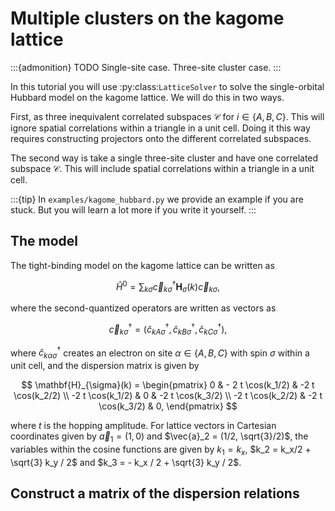 # Multiple clusters on the kagome lattice

:::{admonition} TODO
Single-site case. Three-site cluster case.
:::

In this tutorial you will use :py:class:`LatticeSolver` to solve the
single-orbital Hubbard model on the kagome lattice. We will do this in two
ways.

First, as three inequivalent correlated subspaces $\mathcal{C}$ for
$i \in \{A, B, C\}$. This will ignore spatial correlations within a triangle
in a unit cell. Doing it this way requires constructing projectors onto
the different correlated subspaces.

The second way is take a single three-site cluster and
have one correlated subspace $\mathcal{C}$. This will include spatial
correlations within a triangle in a unit cell.

:::{tip}
In `examples/kagome_hubbard.py` we provide an example if you are stuck. But
you will learn a lot more if you write it yourself.
:::

## The model

The tight-binding model on the kagome lattice can be written as

$$
\hat{H}^0 = \sum_{k\sigma}
\vec{c}_{k\sigma}^{\dagger}
\mathbf{H}_{\sigma}(k)
\vec{c}_{k\sigma},
$$

where the second-quantized operators are written as vectors as

$$
\vec{c}^{\dagger}_{k\sigma} =
\left( \hat{c}^{\dagger}_{kA\sigma},
\hat{c}^{\dagger}_{kB\sigma},
\hat{c}^{\dagger}_{kC\sigma} \right),
$$

where $\hat{c}^{\dagger}_{k\alpha\sigma}$ creates an electron on site
$\alpha \in \{A,B,C\}$ with spin $\sigma$ within a unit cell, and the dispersion
matrix is given by

$$
\mathbf{H}_{\sigma}(k) = \begin{pmatrix}
0                & - 2 t \cos(k_1/2)  & -2 t \cos(k_2/2) \\
-2 t \cos(k_1/2) & 0                & -2 t \cos(k_3/2) \\
-2 t \cos(k_2/2) & -2 t \cos(k_3/2) & 0,
\end{pmatrix}
$$

where $t$ is the hopping amplitude. For lattice vectors in Cartesian
coordinates given by $\vec{a}_1 = (1, 0)$ and $\vec{a}_2 = (1/2, \sqrt{3}/2)$,
the variables within the cosine functions are given by
$k_1 = k_x$,
$k_2 = k_x/2 + \sqrt{3} k_y / 2$ and
$k_3 = - k_x / 2 + \sqrt{3} k_y / 2$.

## Construct a matrix of the dispersion relations
